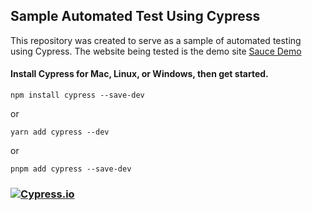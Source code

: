 ## Sample Automated Test Using Cypress

This repository was created to serve as a sample of automated testing using Cypress. The website being tested is the demo site [Sauce Demo](https://www.saucedemo.com/v1/)


#### Install Cypress for Mac, Linux, or Windows, then get started.

```
npm install cypress --save-dev
```
or
```
yarn add cypress --dev
```
or
```
pnpm add cypress --save-dev
```

### [![Cypress.io](https://img.shields.io/badge/tested%20with-Cypress-04C38E.svg)](https://www.cypress.io/)
